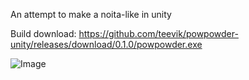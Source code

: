 An attempt to make a noita-like in unity

Build download: https://github.com/teevik/powpowder-unity/releases/download/0.1.0/powpowder.exe

![Image](https://i.imgur.com/amHoofw.png)
